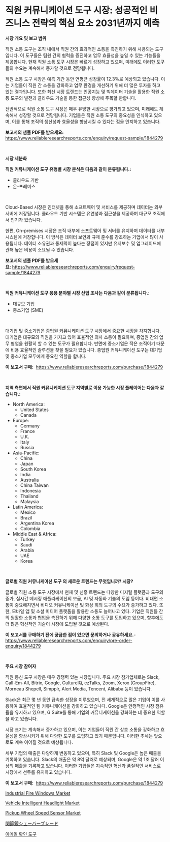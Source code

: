 <p><h1>직원 커뮤니케이션 도구 시장: 성공적인 비즈니스 전략의 핵심 요소 2031년까지 예측</h1></p><p><strong>시장 개요 및 보고 범위</strong></p>
<p><p>직원 소통 도구는 조직 내에서 직원 간의 효과적인 소통을 촉진하기 위해 사용되는 도구입니다. 이 도구들은 팀원 간의 협력을 증진하고 업무 효율성을 높일 수 있는 기능들을 제공합니다. 현재 직원 소통 도구 시장은 빠르게 성장하고 있으며, 미래에도 이러한 도구들의 수요는 계속해서 증가할 것으로 전망됩니다.</p><p>직원 소통 도구 시장은 예측 기간 동안 연평균 성장률이 12.3%로 예상되고 있습니다. 이는 기업들이 직원 간 소통을 강화하고 업무 환경을 개선하기 위해 더 많은 투자를 하고 있는 결과입니다. 또한 최신 시장 트렌드는 인공지능 및 빅데이터 기술을 활용한 직원 소통 도구의 발전과 클라우드 기술을 통한 접근성 향상에 주목할 만합니다.</p><p>전반적으로 직원 소통 도구 시장은 매우 유망한 시장으로 평가되고 있으며, 미래에도 계속해서 성장할 것으로 전망됩니다. 기업들은 직원 소통 도구의 중요성을 인식하고 있으며, 이를 통해 조직의 생산성과 효율성을 향상시킬 수 있다는 점을 인지하고 있습니다.</p></p>
<p><strong>보고서의 샘플 PDF를 받으세요:</strong> <a href="https://www.reliableresearchreports.com/enquiry/request-sample/1844279">https://www.reliableresearchreports.com/enquiry/request-sample/1844279</a></p>
<p>&nbsp;</p>
<p><strong>시장 세분화</strong></p>
<p><strong>직원 커뮤니케이션 도구 유형별 시장 분석은 다음과 같이 분류됩니다.:</strong></p>
<p><ul><li>클라우드 기반</li><li>온-프레미스</li></ul></p>
<p>&nbsp;</p>
<p><p>Cloud-Based 시장은 인터넷을 통해 소프트웨어 및 서비스를 제공하며 데이터는 외부 서버에 저장됩니다. 클라우드 기반 시스템은 유연성과 접근성을 제공하며 대규모 조직에서 인기가 있습니다.</p><p>한편, On-premises 시장은 조직 내부에 소프트웨어 및 서버를 유지하며 데이터를 내부 시스템에 저장합니다. 이 방식은 데이터 보안과 규제 준수를 강조하는 기업에서 많이 사용됩니다. 데이터 소유권과 통제력이 높다는 장점이 있지만 유지보수 및 업그레이드에 관해 높은 비용이 소요될 수 있습니다.</p></p>
<p><strong>보고서의 샘플 PDF를 받으세요:</strong>&nbsp;<a href="https://www.reliableresearchreports.com/enquiry/request-sample/1844279">https://www.reliableresearchreports.com/enquiry/request-sample/1844279</a></p>
<p>&nbsp;</p>
<p><strong> 직원 커뮤니케이션 도구 응용 분야별 시장 산업 조사는 다음과 같이 분류됩니다.:</strong></p>
<p><ul><li>대규모 기업</li><li>중소기업 (SME)</li></ul></p>
<p>&nbsp;</p>
<p><p>대기업 및 중소기업은 종업원 커뮤니케이션 도구 시장에서 중요한 시장을 차지합니다. 대기업은 대규모의 직원을 가지고 있어 효율적인 의사 소통이 필요하며, 종업원 간의 업무 협업을 원활히 할 수 있는 도구가 필요합니다. 반면에 중소기업은 작은 조직이기 때문에 비용 효율적인 솔루션을 찾을 필요가 있습니다. 종업원 커뮤니케이션 도구는 대기업 및 중소기업 모두에게 중요한 역할을 합니다.</p></p>
<p><strong>이 보고서 구매:</strong>&nbsp; <a href="https://www.reliableresearchreports.com/purchase/1844279">https://www.reliableresearchreports.com/purchase/1844279</a></p>
<p>&nbsp;</p>
<p><strong>지역 측면에서 직원 커뮤니케이션 도구 지역별로 이용 가능한 시장 플레이어는 다음과 같습니다.:</strong></p>
<p><ul>
    <li>
        North America:
        <ul>
            <li>United States</li>
            <li>Canada</li>
        </ul>
    </li>
    <li>
        Europe:
        <ul>
            <li>Germany</li>
            <li>France</li>
            <li>U.K.</li>
            <li>Italy</li>
            <li>Russia</li>
        </ul>
    </li>
    <li>
        Asia-Pacific:
        <ul>
            <li>China</li>
            <li>Japan</li>
            <li>South Korea</li>
            <li>India</li>
            <li>Australia</li>
            <li>China Taiwan</li>
            <li>Indonesia</li>
            <li>Thailand</li>
            <li>Malaysia</li>
        </ul>
    </li>
    <li>
        Latin America:
        <ul>
            <li>Mexico</li>
            <li>Brazil</li>
            <li>Argentina Korea</li>
            <li>Colombia</li>
        </ul>
    </li>
    <li>
        Middle East & Africa:
        <ul>
            <li>Turkey</li>
            <li>Saudi</li>
            <li>Arabia</li>
            <li>UAE</li>
            <li>Korea</li>
        </ul>
    </li>
    </ul></p>
<p>&nbsp;</p>
<p><strong>글로벌 직원 커뮤니케이션 도구 의 새로운 트렌드는 무엇입니까? 시장?</strong></p>
<p><p>글로벌 직원 소통 도구 시장에서 현재 및 신흥 트렌드는 다양한 디지털 플랫폼과 도구의 증가, 실시간 메시징 애플리케이션의 보급, AI 및 자동화 기술의 도입 등이다. 비대면 소통이 중요해지면서 비디오 커뮤니케이션 및 화상 회의 도구의 수요가 증가하고 있다. 또한, 모바일 앱 및 소셜 미디어 플랫폼을 활용한 소통도 늘어나고 있다. 기업은 직원들 간의 원활한 소통과 협업을 촉진하기 위해 다양한 소통 도구를 도입하고 있으며, 향후에도 더 많은 혁신적인 기술이 시장에 도입될 것으로 예상된다.</p></p>
<p><strong>이 보고서를 구매하기 전에 궁금한 점이 있으면 문의하거나 공유하세요.</strong>- <a href="https://www.reliableresearchreports.com/enquiry/pre-order-enquiry/1844279">https://www.reliableresearchreports.com/enquiry/pre-order-enquiry/1844279</a></p>
<p>&nbsp;</p>
<p><strong>주요 시장 참여자</strong></p>
<p><p>직원 통신 도구 시장은 매우 경쟁력 있는 시장입니다. 주요 시장 참가업체로는 Slack, Call-Em-All, Bitrix, Google, CultureIQ, ezTalks, Zoom, Xerox (GroupFire), Morneau Shepell, Simpplr, Alert Media, Tencent, Alibaba 등이 있습니다. </p><p>Slack은 최근 몇 년 동안 급속한 성장을 이루었으며, 전 세계적으로 많은 기업이 이를 사용하여 효율적인 팀 커뮤니케이션을 강화하고 있습니다. Google은 안정적인 시장 점유율을 유지하고 있으며, G Suite를 통해 기업의 커뮤니케이션을 강화하는 데 중요한 역할을 하고 있습니다. </p><p>시장 크기는 계속해서 증가하고 있으며, 이는 기업들이 직원 간 상호 소통을 강화하고 효율성을 향상시키기 위해 다양한 도구를 도입하고 있기 때문입니다. 이러한 추세는 앞으로도 계속 이어질 것으로 예상됩니다. </p><p>세부 기업의 매출은 다양하게 변동하고 있으며, 특히 Slack 및 Google은 높은 매출을 기록하고 있습니다. Slack의 매출은 약 8억 달러로 예상되며, Google은 약 1조 달러 이상의 매출을 기록하고 있습니다. 이러한 기업들은 지속적인 혁신과 품질적인 서비스로 시장에서 선두를 유지하고 있습니다.</p></p>
<p><strong>이 보고서 구매:</strong>&nbsp;&nbsp;<a href="https://www.reliableresearchreports.com/purchase/1844279">https://www.reliableresearchreports.com/purchase/1844279</a></p>
<p><p><a href="https://sudsy-motorcycle-bbc.notion.site/Industrial-Fire-Windows-Market-with-the-goal-of-estimating-the-market-size-and-future-growth-potenti-8bf54fdda2604a8d94ee822a84e52d9a">Industrial Fire Windows Market</a></p><p><a href="https://github.com/provorikovar/Market-Research-Report-List-3/blob/main/vehicle-intelligent-headlight-market.md">Vehicle Intelligent Headlight Market</a></p><p><a href="https://issuu.com/reportprime-2/docs/pickup-wheel-speed-sensor-market-size-2030.pptx">Pickup Wheel Speed Sensor Market</a></p><p><a href="https://github.com/mreklxf44233/Market-Research-Report-List-1/blob/main/6379676185543.md">関節鏡シェーバーブレード</a></p><p><a href="https://github.com/vsr06p4p49/Market-Research-Report-List-1/blob/main/2951811185539.md">이메일 확인 도구</a></p></p>
